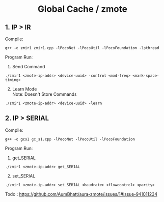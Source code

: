 # <p align="center">Global Cache / zmote</p>
## 1. IP > IR
Compile:
```
g++ -o zmir1 zmir1.cpp -lPocoNet -lPocoUtil -lPocoFoundation -lpthread
```
Program Run:
1. Send Command
```
./zmir1 <zmote-ip-addr> <device-uuid> -control <mod-freq> <mark-space-timing>
```
2. Learn Mode
<br>	Note: Doesn't Store Commands
```
./zmir1 <zmote-ip-addr> <device-uuid> -learn
```

## 2. IP > SERIAL

Compile:
```
g++ -o gcs1 gc_s1.cpp -lPocoNet -lPocoUtil -lPocoFoundation
```
Program Run:
1. get_SERIAL
```
./zmir1 <zmote-ip-addr> get_SERIAL
```
2. set_SERIAL
```
./zmir1 <zmote-ip-addr> set_SERIAL <baudrate> <flowcontrol> <parity>
```

Todo : https://github.com/AumBhatt/aura-zmote/issues/1#issue-941011234
